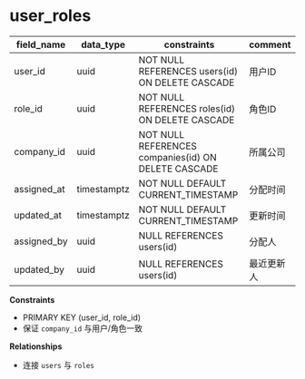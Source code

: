 # user_roles

| field_name | data_type | constraints | comment |
| --- | --- | --- | --- |
| user_id | uuid | NOT NULL REFERENCES users(id) ON DELETE CASCADE | 用户ID |
| role_id | uuid | NOT NULL REFERENCES roles(id) ON DELETE CASCADE | 角色ID |
| company_id | uuid | NOT NULL REFERENCES companies(id) ON DELETE CASCADE | 所属公司 |
| assigned_at | timestamptz | NOT NULL DEFAULT CURRENT_TIMESTAMP | 分配时间 |
| updated_at | timestamptz | NOT NULL DEFAULT CURRENT_TIMESTAMP | 更新时间 |
| assigned_by | uuid | NULL REFERENCES users(id) | 分配人 |
| updated_by | uuid | NULL REFERENCES users(id) | 最近更新人 |

**Constraints**
- PRIMARY KEY (user_id, role_id)
- 保证 `company_id` 与用户/角色一致

**Relationships**
- 连接 `users` 与 `roles`
